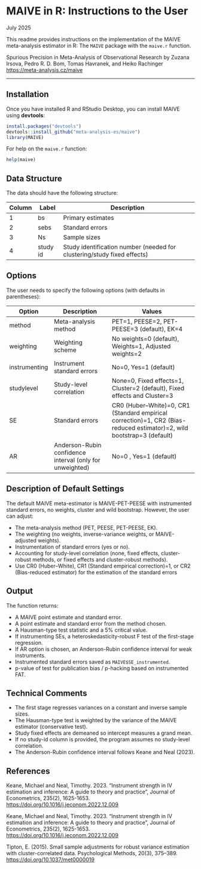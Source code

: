 MAIVE in R: Instructions to the User
================

July 2025

This readme provides instructions on the implementation of the MAIVE
meta-analysis estimator in R: The `MAIVE` package with the
`maive.r` function.

Spurious Precision in Meta-Analysis of Observational Research by Zuzana
Irsova, Pedro R. D. Bom, Tomas Havranek, and Heiko Rachinger  
<https://meta-analysis.cz/maive>

------------------------------------------------------------------------

## Installation

Once you have installed R and RStudio Desktop, you can install MAIVE
using **devtools**:

``` r
install.packages("devtools")
devtools::install_github("meta-analysis-es/maive")
library(MAIVE)
```

For help on the `maive.r` function:

``` r
help(maive)
```

## Data Structure

The data should have the following structure:

| Column | Label | Description |
|----|----|----|
| 1 | bs | Primary estimates |
| 2 | sebs | Standard errors |
| 3 | Ns | Sample sizes |
| 4 | study id | Study identification number (needed for clustering/study fixed effects) |

## Options

The user needs to specify the following options (with defaults in
parentheses):

| Option | Description | Values |
|----|----|----|
| method | Meta-analysis method | PET=1, PEESE=2, PET-PEESE=3 (default), EK=4 |
| weighting | Weighting scheme | No weights=0 (default), Weights=1, Adjusted weights=2 |
| instrumenting | Instrument standard errors | No=0, Yes=1 (default) |
| studylevel | Study-level correlation | None=0, Fixed effects=1, Cluster=2 (default), Fixed effects and Cluster=3|
| SE | Standard errors | CR0 (Huber–White)=0, CR1 (Standard empirical correction)=1, CR2 (Bias-reduced estimator)=2, wild bootstrap=3 (default)|
| AR | Anderson-Rubin confidence interval (only for unweighted) | No=0 , Yes=1 (default)|

## Description of Default Settings

The default MAIVE meta-estimator is MAIVE-PET-PEESE with instrumented
standard errors, no weights, cluster and wild bootstrap. However, the user can adjust:

- The meta-analysis method (PET, PEESE, PET-PEESE, EK).
- The weighting (no weights, inverse-variance weights, or MAIVE-adjusted
  weights).
- Instrumentation of standard errors (yes or no).
- Accounting for study-level correlation (none, fixed effects,
  cluster-robust methods, or fixed effects and cluster-robust methods).
- Use CR0 (Huber–White), CR1 (Standard empirical correction)=1, or CR2 (Bias-reduced estimator) for the estimation of the standard errors

## Output

The function returns:

- A MAIVE point estimate and standard error.
- A point estimate and standard error from the method chosen.
- A Hausman-type test statistic and a 5% critical value.
- If instrumenting SEs, a heteroskedasticity-robust F test of the
  first-stage regression.
- If AR option is chosen, an Anderson-Rubin confidence interval for weak
  instruments.
- Instrumented standard errors saved as `MAIVE$SE_instrumented`.
- p-value of test for publication bias / p-hacking based on instrumented FAT.

## Technical Comments

- The first stage regresses variances on a constant and inverse sample
  sizes.
- The Hausman-type test is weighted by the variance of the MAIVE
  estimator (conservative test).
- Study fixed effects are demeaned so intercept measures a grand mean.
- If no study-id column is provided, the program assumes no study-level
  correlation.
- The Anderson-Rubin confidence interval follows Keane and Neal (2023).

## References

Keane, Michael and Neal, Timothy. 2023. “Instrument strength in IV
estimation and inference: A guide to theory and practice”, Journal of
Econometrics, 235(2), 1625-1653.
<https://doi.org/10.1016/j.jeconom.2022.12.009>

Keane, Michael and Neal, Timothy. 2023. “Instrument strength in IV estimation and inference: A guide to theory and practice”, Journal of Econometrics, 235(2), 1625-1653. <https://doi.org/10.1016/j.jeconom.2022.12.009>

Tipton, E. (2015). Small sample adjustments for robust variance estimation with cluster-correlated data. Psychological Methods, 20(3), 375–389. <https://doi.org/10.1037/met0000019>
